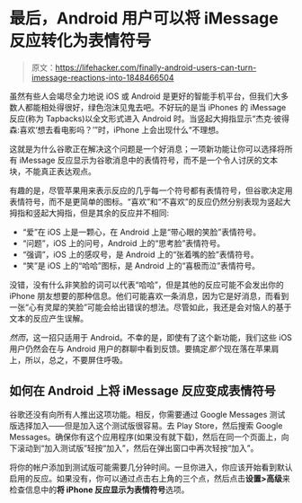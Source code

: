 # 最后，Android 用户可以将 iMessage 反应转化为表情符号

> 原文：<https://lifehacker.com/finally-android-users-can-turn-imessage-reactions-into-1848466504>

虽然有些人会竭尽全力地说 iOS 或 Android 是更好的智能手机平台，但我们大多数人都能相处得很好，绿色泡沫见鬼去吧。不好玩的是当 iPhones 的 iMessage 反应(称为 Tapbacks)以全文形式进入 Android 时。当竖起大拇指显示“杰克·彼得森:喜欢‘想去看电影吗？’”时，iPhone 上会出现什么“不理想。



这就是为什么谷歌正在解决这个问题是一个好消息；一项新功能让你可以选择将所有 iMessage 反应显示为谷歌消息中的表情符号，而不是一个令人讨厌的文本块，不能真正表达观点。

有趣的是，尽管苹果用来表示反应的几乎每一个符号都有表情符号，但谷歌决定用表情符号，而不是更简单的图标。“喜欢”和“不喜欢”的反应仍然分别表现为竖起大拇指和竖起大拇指，但是其余的反应并不相同:

*   “爱”在 iOS 上是一颗心，在 Android 上是“带心眼的笑脸”表情符号。
*   “问题”，iOS 上的问号，Android 上的“思考脸”表情符号。
*   “强调”，iOS 上的感叹号，是 Android 上的“张着嘴的脸”表情符号。
*   “笑”是 iOS 上的“哈哈”图标，是 Android 上的“喜极而泣”表情符号。

没错，没有什么非笑脸的词可以代表“哈哈”，但是其他的反应可能不会发出你的 iPhone 朋友想要的那种信息。他们可能喜欢一条消息，因为它是好消息，而看到一张“心有灵犀的笑脸”可能会给出错误的想法。尽管如此，我还是会对恼人的基于文本的反应产生误解。

*然而*，这一招只适用于 Android。不幸的是，即使有了这个新功能，我们这些 iOS 用户仍然会在与 Android 用户的群聊中看到反馈。要搞定*那个*现在落在苹果肩上，所以，总之，不要屏住呼吸。

## 如何在 Android 上将 iMessage 反应变成表情符号

谷歌还没有向所有人推出这项功能。相反，你需要通过 Google Messages 测试版选择加入——但是加入这个测试版很容易。去 Play Store，然后搜索 Google Messages。确保你有这个应用程序(如果没有就下载)，然后在同一个页面上，向下滚动到“加入测试版”轻按“加入”，然后在弹出窗口中再次轻按“加入”。

将你的帐户添加到测试版可能需要几分钟时间。一旦你进入，你应该开始看到默认启用的反应。如果没有，你可以通过点击右上角的三个点，然后点击**设置>高级**来检查信息中的**将 iPhone 反应显示为表情符号**选项。